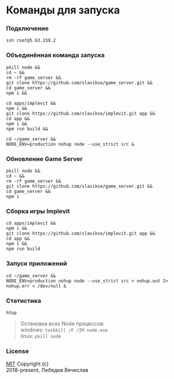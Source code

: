 # Команды для запуска

### Подключение
```
ssh root@5.63.159.2
```

### Объединённая команда запуска
```
pkill node &&
cd ~ &&
rm -rf game_server &&
git clone https://github.com/slavikse/game_server.git &&
cd game_server &&
npm i &&

cd apps/implevit &&
npm i &&
git clone https://github.com/slavikse/implevit.git app &&
cd app &&
npm i &&
npm run build &&

cd ~/game_server &&
NODE_ENV=production nohup node --use_strict src &
```

### Обновление Game Server
```
pkill node &&
cd ~ &&
rm -rf game_server &&
git clone https://github.com/slavikse/game_server.git &&
cd game_server &&
npm i
```

### Сборка игры Implevit
```
cd apps/implevit &&
npm i &&
git clone https://github.com/slavikse/implevit.git app &&
cd app &&
npm i &&
npm run build
```

### Запуск приложений
```
cd ~/game_server &&
NODE_ENV=production nohup node --use_strict src > nohup.out 2> nohup.err < /dev/null &
```

### Статистика
```
htop
```

> Остановка всех Node процессов:  
  windows: `taskkill /F /IM node.exe`  
  linux: `pkill node`

### License
[MIT](LICENSE) Copyright (c)  
2018-present, Лебедев Вячеслав
